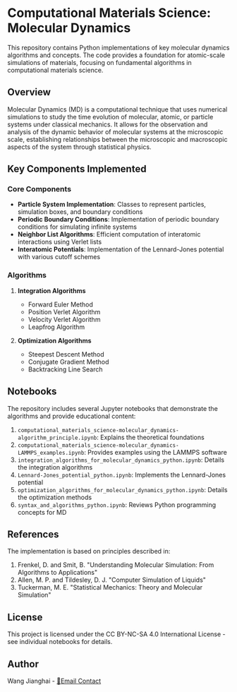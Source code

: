 # Computational Materials Science: Molecular Dynamics

This repository contains Python implementations of key molecular dynamics algorithms and concepts. The code provides a foundation for atomic-scale simulations of materials, focusing on fundamental algorithms in computational materials science.

## Overview

Molecular Dynamics (MD) is a computational technique that uses numerical simulations to study the time evolution of molecular, atomic, or particle systems under classical mechanics. It allows for the observation and analysis of the dynamic behavior of molecular systems at the microscopic scale, establishing relationships between the microscopic and macroscopic aspects of the system through statistical physics.

## Key Components Implemented

### Core Components

- **Particle System Implementation**: Classes to represent particles, simulation boxes, and boundary conditions
- **Periodic Boundary Conditions**: Implementation of periodic boundary conditions for simulating infinite systems
- **Neighbor List Algorithms**: Efficient computation of interatomic interactions using Verlet lists
- **Interatomic Potentials**: Implementation of the Lennard-Jones potential with various cutoff schemes

### Algorithms

1. **Integration Algorithms**
   - Forward Euler Method
   - Position Verlet Algorithm
   - Velocity Verlet Algorithm 
   - Leapfrog Algorithm

2. **Optimization Algorithms**
   - Steepest Descent Method
   - Conjugate Gradient Method
   - Backtracking Line Search


## Notebooks

The repository includes several Jupyter notebooks that demonstrate the algorithms and provide educational content:

1. `computational_materials_science-molecular_dynamics-algorithm_principle.ipynb`: Explains the theoretical foundations
2. `computational_materials_science-molecular_dynamics-LAMMPS_examples.ipynb`: Provides examples using the LAMMPS software
3. `integration_algorithms_for_molecular_dynamics_python.ipynb`: Details the integration algorithms
4. `Lennard-Jones_potential_python.ipynb`: Implements the Lennard-Jones potential
5. `optimization_algorithms_for_molecular_dynamics_python.ipynb`: Details the optimization methods
6. `syntax_and_algorithms_python.ipynb`: Reviews Python programming concepts for MD

## References

The implementation is based on principles described in:

1. Frenkel, D. and Smit, B. "Understanding Molecular Simulation: From Algorithms to Applications"
2. Allen, M. P. and Tildesley, D. J. "Computer Simulation of Liquids"
3. Tuckerman, M. E. "Statistical Mechanics: Theory and Molecular Simulation"

## License

This project is licensed under the CC BY-NC-SA 4.0 International License - see individual notebooks for details.

## Author

Wang Jianghai - [📧Email Contact](mailto:jianghai001@e.ntu.edu.sg)

